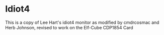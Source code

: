 # Idiot4

This is a copy of Lee Hart's idiot4 monitor as modified by cmdrcosmac and Herb Johnson, revised to work on the Elf-Cube CDP1854 Card
